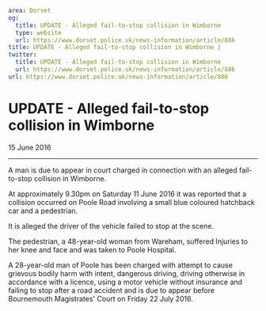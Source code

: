 ```yaml
area: Dorset
og:
  title: UPDATE - Alleged fail-to-stop collision in Wimborne
  type: website
  url: https://www.dorset.police.uk/news-information/article/886
title: UPDATE - Alleged fail-to-stop collision in Wimborne |
twitter:
  title: UPDATE - Alleged fail-to-stop collision in Wimborne
  url: https://www.dorset.police.uk/news-information/article/886
url: https://www.dorset.police.uk/news-information/article/886
```

# UPDATE - Alleged fail-to-stop collision in Wimborne

15 June 2016

* * *

A man is due to appear in court charged in connection with an alleged fail-to-stop collision in Wimborne.

At approximately 9.30pm on Saturday 11 June 2016 it was reported that a collision occurred on Poole Road involving a small blue coloured hatchback car and a pedestrian.

It is alleged the driver of the vehicle failed to stop at the scene.

The pedestrian, a 48-year-old woman from Wareham, suffered Injuries to her knee and face and was taken to Poole Hospital.

A 28-year-old man of Poole has been charged with attempt to cause grievous bodily harm with intent, dangerous driving, driving otherwise in accordance with a licence, using a motor vehicle without insurance and failing to stop after a road accident and is due to appear before Bournemouth Magistrates' Court on Friday 22 July 2016.
